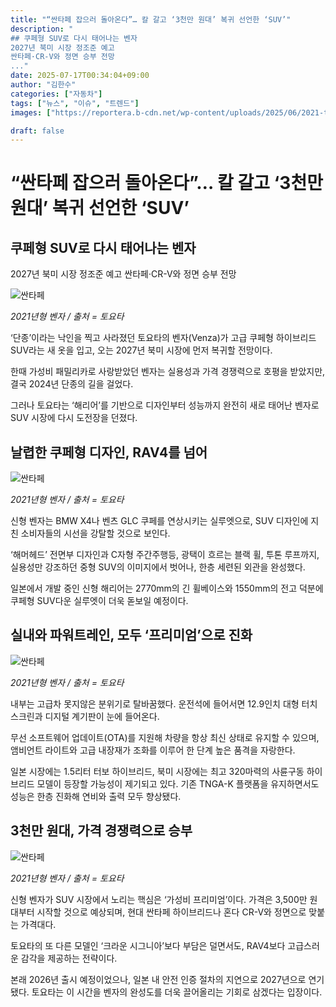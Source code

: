 ```yaml
---
title: "“싼타페 잡으러 돌아온다”… 칼 갈고 ‘3천만 원대’ 복귀 선언한 ‘SUV’"
description: "
## 쿠페형 SUV로 다시 태어나는 벤자
2027년 북미 시장 정조준 예고
싼타페·CR-V와 정면 승부 전망
..."
date: 2025-07-17T00:34:04+09:00
author: "김한수"
categories: ["자동차"]
tags: ["뉴스", "이슈", "트렌드"]
images: ["https://reportera.b-cdn.net/wp-content/uploads/2025/06/2021-toyota-venza-1-1024x576.jpg"]

draft: false
---
```


# “싼타페 잡으러 돌아온다”… 칼 갈고 ‘3천만 원대’ 복귀 선언한 ‘SUV’


## 쿠페형 SUV로 다시 태어나는 벤자
2027년 북미 시장 정조준 예고
싼타페·CR-V와 정면 승부 전망


![싼타페](https://reportera.b-cdn.net/wp-content/uploads/2025/06/2021-toyota-venza-1-1024x576.jpg)

*2021년형 벤자 / 출처 = 토요타*

‘단종’이라는 낙인을 찍고 사라졌던 토요타의 벤자(Venza)가 고급 쿠페형 하이브리드 SUV라는 새 옷을 입고, 오는 2027년 북미 시장에 먼저 복귀할 전망이다.

한때 가성비 패밀리카로 사랑받았던 벤자는 실용성과 가격 경쟁력으로 호평을 받았지만, 결국 2024년 단종의 길을 걸었다.

그러나 토요타는 ‘해리어’를 기반으로 디자인부터 성능까지 완전히 새로 태어난 벤자로 SUV 시장에 다시 도전장을 던졌다.


## 날렵한 쿠페형 디자인, RAV4를 넘어


![싼타페](https://reportera.b-cdn.net/wp-content/uploads/2025/06/2021-toyota-venza-1024x768.jpg)

*2021년형 벤자 / 출처 = 토요타*

신형 벤자는 BMW X4나 벤츠 GLC 쿠페를 연상시키는 실루엣으로, SUV 디자인에 지친 소비자들의 시선을 강탈할 것으로 보인다.

‘해머헤드’ 전면부 디자인과 C자형 주간주행등, 광택이 흐르는 블랙 휠, 투톤 루프까지, 실용성만 강조하던 중형 SUV의 이미지에서 벗어나, 한층 세련된 외관을 완성했다.

일본에서 개발 중인 신형 해리어는 2770mm의 긴 휠베이스와 1550mm의 전고 덕분에 쿠페형 SUV다운 실루엣이 더욱 돋보일 예정이다.


## 실내와 파워트레인, 모두 ‘프리미엄’으로 진화


![싼타페](https://reportera.b-cdn.net/wp-content/uploads/2025/06/2021-toyota-venza-3-1024x768.jpg)

*2021년형 벤자 / 출처 = 토요타*

내부는 고급차 못지않은 분위기로 탈바꿈했다. 운전석에 들어서면 12.9인치 대형 터치스크린과 디지털 계기판이 눈에 들어온다.

무선 소프트웨어 업데이트(OTA)를 지원해 차량을 항상 최신 상태로 유지할 수 있으며, 앰비언트 라이트와 고급 내장재가 조화를 이루어 한 단계 높은 품격을 자랑한다.

일본 시장에는 1.5리터 터보 하이브리드, 북미 시장에는 최고 320마력의 사륜구동 하이브리드 모델이 등장할 가능성이 제기되고 있다. 기존 TNGA-K 플랫폼을 유지하면서도 성능은 한층 진화해 연비와 출력 모두 향상됐다.


## 3천만 원대, 가격 경쟁력으로 승부


![싼타페](https://reportera.b-cdn.net/wp-content/uploads/2025/06/2021-toyota-venza-2-1024x768.jpg)

*2021년형 벤자 / 출처 = 토요타*

신형 벤자가 SUV 시장에서 노리는 핵심은 ‘가성비 프리미엄’이다. 가격은 3,500만 원대부터 시작할 것으로 예상되며, 현대 싼타페 하이브리드나 혼다 CR-V와 정면으로 맞붙는 가격대다.

토요타의 또 다른 모델인 ‘크라운 시그니아’보다 부담은 덜면서도, RAV4보다 고급스러운 감각을 제공하는 전략이다.

본래 2026년 출시 예정이었으나, 일본 내 안전 인증 절차의 지연으로 2027년으로 연기됐다. 토요타는 이 시간을 벤자의 완성도를 더욱 끌어올리는 기회로 삼겠다는 입장이다.
